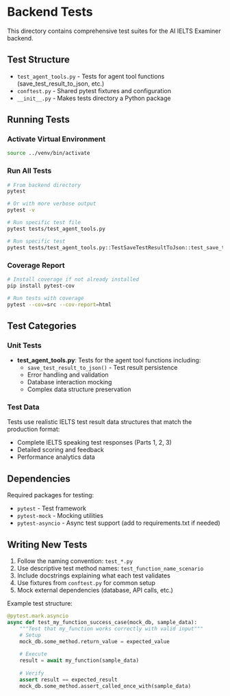 # Backend Tests

This directory contains comprehensive test suites for the AI IELTS Examiner backend.

## Test Structure

- `test_agent_tools.py` - Tests for agent tool functions (save_test_result_to_json, etc.)
- `conftest.py` - Shared pytest fixtures and configuration
- `__init__.py` - Makes tests directory a Python package

## Running Tests

### Activate Virtual Environment
```bash
source ../venv/bin/activate
```

### Run All Tests
```bash
# From backend directory
pytest

# Or with more verbose output
pytest -v

# Run specific test file
pytest tests/test_agent_tools.py

# Run specific test
pytest tests/test_agent_tools.py::TestSaveTestResultToJson::test_save_test_result_success_existing_student
```

### Coverage Report
```bash
# Install coverage if not already installed
pip install pytest-cov

# Run tests with coverage
pytest --cov=src --cov-report=html
```

## Test Categories

### Unit Tests
- **test_agent_tools.py**: Tests for the agent tool functions including:
  - `save_test_result_to_json()` - Test result persistence
  - Error handling and validation
  - Database interaction mocking
  - Complex data structure preservation

### Test Data
Tests use realistic IELTS test result data structures that match the production format:
- Complete IELTS speaking test responses (Parts 1, 2, 3)
- Detailed scoring and feedback
- Performance analytics data

## Dependencies

Required packages for testing:
- `pytest` - Test framework
- `pytest-mock` - Mocking utilities  
- `pytest-asyncio` - Async test support (add to requirements.txt if needed)

## Writing New Tests

1. Follow the naming convention: `test_*.py`
2. Use descriptive test method names: `test_function_name_scenario`
3. Include docstrings explaining what each test validates
4. Use fixtures from `conftest.py` for common setup
5. Mock external dependencies (database, API calls, etc.)

Example test structure:
```python
@pytest.mark.asyncio
async def test_my_function_success_case(mock_db, sample_data):
    """Test that my_function works correctly with valid input"""
    # Setup
    mock_db.some_method.return_value = expected_value
    
    # Execute
    result = await my_function(sample_data)
    
    # Verify
    assert result == expected_result
    mock_db.some_method.assert_called_once_with(sample_data)
``` 